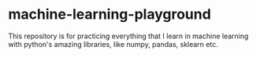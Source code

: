 # machine-learning-playground
This repository is for practicing everything that I learn in machine learning with python's amazing libraries, like numpy, pandas, sklearn etc.

